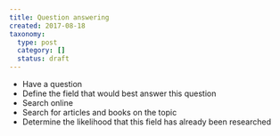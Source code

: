 ```yaml
---
title: Question answering
created: 2017-08-18
taxonomy:
  type: post
  category: []
  status: draft
---
```



* Have a question
* Define the field that would best answer this question
* Search online
* Search for articles and books on the topic
* Determine the likelihood that this field has already been researched
